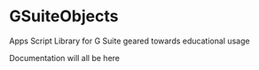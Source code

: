 # GSuiteObjects
Apps Script Library for G Suite geared towards educational usage

Documentation will all be here
